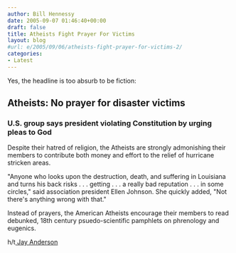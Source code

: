 ```yaml
---
author: Bill Hennessy
date: 2005-09-07 01:46:40+00:00
draft: false
title: Atheists Fight Prayer For Victims
layout: blog
#url: e/2005/09/06/atheists-fight-prayer-for-victims-2/
categories:
- Latest
---
```


Yes, the headline is too absurb to be fiction:



## Atheists: No prayer for disaster victims




### U.S. group says president violating Constitution by urging pleas to God



Despite their hatred of religion, the Atheists are strongly admonishing their members to contribute both money and effort to the relief of hurricane stricken areas.

"Anyone who looks upon the destruction, death, and suffering in Louisiana and turns his back risks  . . . getting . . . a really bad reputation  . . . in some circles," said association president Ellen Johnson.  She quickly added, "Not there's anything wrong with that."

Instead of prayers, the American Atheists encourage their members to read debunked, 18th century psuedo-scientific pamphlets on phrenology and eugenics.

h/t[ Jay Anderson](https://proecclesia.blogspot.com/2005/09/atheists-no-prayer-for-katrina-victims.html)

